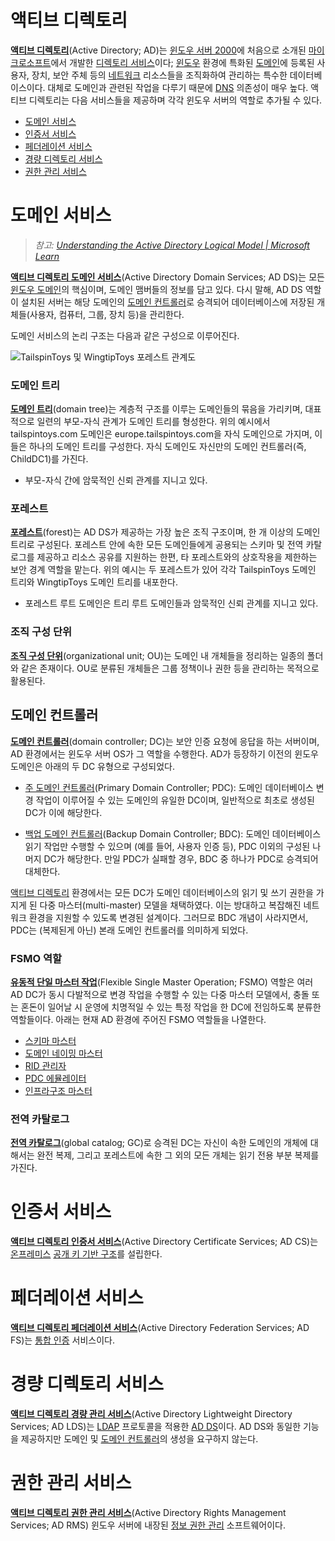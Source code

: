 # 액티브 디렉토리
**[액티브 디렉토리](https://learn.microsoft.com/en-us/windows-server/identity/ad-ds/get-started/virtual-dc/active-directory-domain-services-overview)**(Active Directory; AD)는 [윈도우 서버 2000](https://en.wikipedia.org/wiki/Windows_2000)에 처음으로 소개된 [마이크로소프트](https://www.microsoft.com)에서 개발한 [디렉토리 서비스](https://en.wikipedia.org/wiki/Directory_service)이다; [윈도우](Windows.md) 환경에 특화된 [도메인](Domain.md)에 등록된 사용자, 장치, 보안 주체 등의 [네트워크](Network.md) 리소스들을 조직화하여 관리하는 특수한 데이터베이스이다. 대체로 도메인과 관련된 작업을 다루기 때문에 [DNS](Domain.md#도메인-네임-시스템) 의존성이 매우 높다. 액티브 디렉토리는 다음 서비스들을 제공하며 각각 윈도우 서버의 역할로 추가될 수 있다.

* [도메인 서비스](#도메인-서비스)
* [인증서 서비스](#인증서-서비스)
* [페더레이션 서비스](#페더레이션-서비스)
* [경량 디렉토리 서비스](#경량-디렉토리-서비스)
* [권한 관리 서비스](#권한-관리-서비스)

# 도메인 서비스
> *참고: [Understanding the Active Directory Logical Model | Microsoft Learn](https://learn.microsoft.com/en-us/windows-server/identity/ad-ds/plan/understanding-the-active-directory-logical-model)*

**[액티브 디렉토리 도메인 서비스](https://en.wikipedia.org/wiki/Active_Directory#Domain_Services)**(Active Directory Domain Services; AD DS)는 모든 [윈도우 도메인](https://en.wikipedia.org/wiki/Windows_domain)의 핵심이며, 도메인 맴버들의 정보를 담고 있다. 다시 말해, AD DS 역할이 설치된 서버는 해당 도메인의 [도메인 컨트롤러](#도메인-컨트롤러)로 승격되어 데이터베이스에 저장된 개체들(사용자, 컴퓨터, 그룹, 장치 등)을 관리한다.

도메인 서비스의 논리 구조는 다음과 같은 구성으로 이루어진다.

![TailspinToys 및 WingtipToys 포레스트 관계도](https://learn.microsoft.com/en-us/entra/identity/domain-services/media/concepts-forest-trust/kerberos-over-forest-trust-process-diagram.png)

### 도메인 트리
**[도메인 트리](https://learn.microsoft.com/en-us/windows/win32/ad/domain-trees)**(domain tree)는 계층적 구조를 이루는 도메인들의 묶음을 가리키며, 대표적으로 일련의 부모-자식 관계가 도메인 트리를 형성한다. 위의 예시에서 tailspintoys.com 도메인은 europe.tailspintoys.com을 자식 도메인으로 가지며, 이들은 하나의 도메인 트리를 구성한다. 자식 도메인도 자신만의 도메인 컨트롤러(즉, ChildDC1)를 가진다.

* 부모-자식 간에 암묵적인 신뢰 관계를 지니고 있다.

### 포레스트
**[포레스트](https://learn.microsoft.com/en-us/windows/win32/ad/forests)**(forest)는 AD DS가 제공하는 가장 높은 조직 구조이며, 한 개 이상의 도메인 트리로 구성된다. 포레스트 안에 속한 모든 도메인들에게 공용되는 스키마 및 전역 카탈로그를 제공하고 리소스 공유를 지원하는 한편, 타 포레스트와의 상호작용을 제한하는 보안 경계 역할을 맡는다. 위의 예시는 두 포레스트가 있어 각각 TailspinToys 도메인 트리와 WingtipToys 도메인 트리를 내포한다.

* 포레스트 루트 도메인은 트리 루트 도메인들과 암묵적인 신뢰 관계를 지니고 있다.

### 조직 구성 단위
**[조직 구성 단위](https://en.wikipedia.org/wiki/Active_Directory#Organizational_units)**(organizational unit; OU)는 도메인 내 개체들을 정리하는 일종의 폴더와 같은 존재이다. OU로 분류된 개체들은 그룹 정책이나 권한 등을 관리하는 목적으로 활용된다.

## 도메인 컨트롤러
**[도메인 컨트롤러](https://en.wikipedia.org/wiki/Domain_controller_(Windows))**(domain controller; DC)는 보안 인증 요청에 응답을 하는 서버이며, AD 환경에서는 윈도우 서버 OS가 그 역할을 수행한다. AD가 등장하기 이전의 윈도우 도메인은 아래의 두 DC 유형으로 구성되었다.

* [주 도메인 컨트롤러](https://en.wikipedia.org/wiki/Domain_controller_(Windows)#Primary_domain_controller)(Primary Domain Controller; PDC): 도메인 데이터베이스 변경 작업이 이루어질 수 있는 도메인의 유일한 DC이며, 일반적으로 최초로 생성된 DC가 이에 해당한다.

* [백업 도메인 컨트롤러](https://en.wikipedia.org/wiki/Domain_controller_(Windows)#Backup_domain_controller)(Backup Domain Controller; BDC): 도메인 데이터베이스 읽기 작업만 수행할 수 있으며 (예를 들어, 사용자 인증 등), PDC 이외의 구성된 나머지 DC가 해당한다. 만일 PDC가 실패할 경우, BDC 중 하나가 PDC로 승격되어 대체한다.

[액티브 디렉토리](#액티브-디렉토리) 환경에서는 모든 DC가 도메인 데이터베이스의 읽기 및 쓰기 권한을 가지게 된 다중 마스터(multi-master) 모델을 채택하였다. 이는 방대하고 복잡해진 네트워크 환경을 지원할 수 있도록 변경된 설계이다. 그러므로 BDC 개념이 사라지면서, PDC는 (복제된게 아닌) 본래 도메인 컨트롤러를 의미하게 되었다.

### FSMO 역할
**[유동적 단일 마스터 작업](https://learn.microsoft.com/en-us/troubleshoot/windows-server/active-directory/fsmo-roles)**(Flexible Single Master Operation; FSMO) 역할은 여러 AD DC가 동시 다발적으로 변경 작업을 수행할 수 있는 다중 마스터 모델에서, 충돌 또는 혼돈이 일어날 시 운영에 치명적일 수 있는 특정 작업을 한 DC에 전임하도록 분류한 역할들이다. 아래는 현재 AD 환경에 주어진 FSMO 역할들을 나열한다.

* [스키마 마스터](https://learn.microsoft.com/en-us/troubleshoot/windows-server/active-directory/fsmo-roles#schema-master-fsmo-role)
* [도메인 네이밍 마스터](https://learn.microsoft.com/en-us/troubleshoot/windows-server/active-directory/fsmo-roles#domain-naming-master-fsmo-role)
* [RID 관리자](https://learn.microsoft.com/en-us/troubleshoot/windows-server/active-directory/fsmo-roles#rid-master-fsmo-role)
* [PDC 에뮬레이터](https://learn.microsoft.com/en-us/troubleshoot/windows-server/active-directory/fsmo-roles#pdc-emulator-fsmo-role)
* [인프라구조 마스터](https://learn.microsoft.com/en-us/troubleshoot/windows-server/active-directory/fsmo-roles#infrastructure-master-fsmo-role)

### 전역 카탈로그
**[전역 카탈로그](https://learn.microsoft.com/en-us/windows/win32/ad/global-catalog)**(global catalog; GC)로 승격된 DC는 자신이 속한 도메인의 개체에 대해서는 완전 복제, 그리고 포레스트에 속한 그 외의 모든 개체는 읽기 전용 부분 복제를 가진다.

# 인증서 서비스
**[액티브 디렉토리 인증서 서비스](https://en.wikipedia.org/wiki/Active_Directory#Certificate_Services)**(Active Directory Certificate Services; AD CS)는 [온프레미스](https://en.wikipedia.org/wiki/On-premises_software) [공개 키 기반 구조](https://en.wikipedia.org/wiki/Public_key_infrastructure)를 설립한다.

# 페더레이션 서비스
**[액티브 디렉토리 페더레이션 서비스](https://en.wikipedia.org/wiki/Active_Directory_Federation_Services)**(Active Directory Federation Services; AD FS)는 [통합 인증](https://en.wikipedia.org/wiki/Single_sign-on) 서비스이다.

# 경량 디렉토리 서비스
**[액티브 디렉토리 경량 관리 서비스](https://en.wikipedia.org/wiki/Active_Directory#Lightweight_Directory_Services)**(Active Directory Lightweight Directory Services; AD LDS)는 [LDAP](https://en.wikipedia.org/wiki/Lightweight_Directory_Access_Protocol) 프로토콜을 적용한 [AD DS](#액티브-디렉토리-도메인-서비스)이다. AD DS와 동일한 기능을 제공하지만 도메인 및 [도메인 컨트롤러](https://en.wikipedia.org/wiki/Domain_controller_(Windows))의 생성을 요구하지 않는다.

# 권한 관리 서비스
**[액티브 디렉토리 권한 관리 서비스](https://en.wikipedia.org/wiki/Active_Directory_Rights_Management_Services)**(Active Directory Rights Management Services; AD RMS) 윈도우 서버에 내장된 [정보 권한 관리](https://en.wikipedia.org/wiki/Information_rights_management) 소프트웨어이다.
